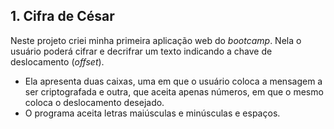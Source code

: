 ## 1. Cifra de César

Neste projeto criei minha primeira
aplicação web do _bootcamp_. Nela o usuário poderá cifrar e decrifrar um texto
indicando a chave de deslocamento (_offset_). 


* Ela apresenta duas caixas, uma em que o usuário coloca a mensagem a ser criptografada 
e outra, que aceita apenas números, em que o mesmo coloca o deslocamento desejado. 
* O programa aceita letras maiúsculas e minúsculas e espaços. 
